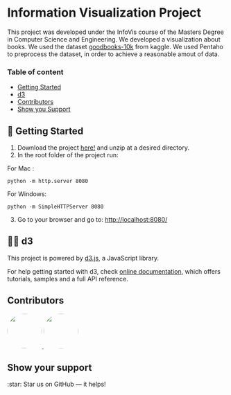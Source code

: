 # Information Visualization Project
This project was developed under the InfoVis course of the Masters Degree in Computer Science and Engineering.
We developed a visualization about books. We used the dataset [goodbooks-10k](https://www.kaggle.com/zygmunt/goodbooks-10k) from kaggle.
We used Pentaho to preprocess the dataset, in order to achieve a reasonable amout of data.


### Table of content

- [Getting Started](#getting_started)
- [d3](#d3)
- [Contributors](#contributors)
- [Show you Support](#support)


<a name="getting_started"> 
	
##  🚀 Getting Started

</a>

1. Download the project [here!](https://github.com/marianasrv/infovis/archive/develop.zip) and unzip at a desired directory.
2. In the root folder of the project run:

For Mac :
```
python -m http.server 8080
```

For Windows:
```
python -m SimpleHTTPServer 8080
```
3. Go to your browser and go to: [http://localhost:8080/](http://localhost:8080/)

<a name="d3"> 
	
## 👩‍💻 d3

</a>

This project is powered by [d3.js](https://d3js.org), a JavaScript library.

For help getting started with d3, check
[online documentation](https://github.com/d3/d3/wiki), which offers tutorials,
samples and a full API reference.


<a name="contributors"> 
  
## Contributors

</a>

<a href="https://github.com/gonmelo">
	<img src="https://github.com/gonmelo.png" width="80" style="border-radius:50%">
</a>
<a href="https://github.com/marianasrv">
	<img src="https://github.com/marianasrv.png" width="80" style="border-radius:50%">
</a>

<a name="support"> 
	
## Show your support 

</a>
:star: Star us on GitHub — it helps!





